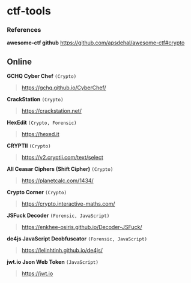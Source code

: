 # ctf-tools

### References
**awesome-ctf github**
https://github.com/apsdehal/awesome-ctf#crypto


## Online

**GCHQ Cyber Chef** 
`(Crypto)`
> https://gchq.github.io/CyberChef/

**CrackStation**
`(Crypto)`
> https://crackstation.net/

**HexEdit**
`(Crypto, Forensic)`
> https://hexed.it

**CRYPTII**
`(Crypto)`
> https://v2.cryptii.com/text/select

**All Ceasar Ciphers (Shift Cipher)**
`(Crypto)`
> https://planetcalc.com/1434/

**Crypto Corner**
`(Crypto)`
> https://crypto.interactive-maths.com/

**JSFuck Decoder**
`(Forensic, JavaScript)`
> https://enkhee-osiris.github.io/Decoder-JSFuck/

**de4js JavaScript Deobfuscator** 
`(Forensic, JavaScript)`
> https://lelinhtinh.github.io/de4js/

**jwt.io Json Web Token**
`(JavaScript)`
> https://jwt.io


